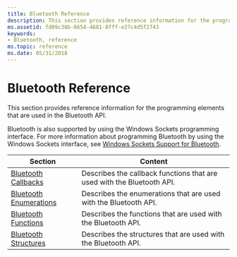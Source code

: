 ```yaml
---
title: Bluetooth Reference
description: This section provides reference information for the programming elements that are used in the Bluetooth API.
ms.assetid: fd09c38b-0654-4681-8fff-e27c4d5f2743
keywords:
- Bluetooth, reference
ms.topic: reference
ms.date: 05/31/2018
---
```


# Bluetooth Reference

This section provides reference information for the programming elements that are used in the Bluetooth API.

Bluetooth is also supported by using the Windows Sockets programming interface. For more information about programming Bluetooth by using the Windows Sockets interface, see [Windows Sockets Support for Bluetooth](windows-sockets-support-for-bluetooth.md).



| Section                                              | Content                                                                |
|------------------------------------------------------|------------------------------------------------------------------------|
| [Bluetooth Callbacks](bluetooth-callbacks.md)       | Describes the callback functions that are used with the Bluetooth API. |
| [Bluetooth Enumerations](bluetooth-enumerations.md) | Describes the enumerations that are used with the Bluetooth API.       |
| [Bluetooth Functions](bluetooth-functions.md)       | Describes the functions that are used with the Bluetooth API.          |
| [Bluetooth Structures](bluetooth-structures.md)     | Describes the structures that are used with the Bluetooth API.         |



 

 

 




